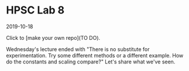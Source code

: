 # HPSC Lab 8
2019-10-18

Click to [make your own repo](TO DO).

Wednesday's lecture ended with "There is no substitute for experimentation. Try some different methods or a different example. How do the constants and scaling compare?"  Let's share what we've seen.